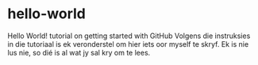 # hello-world
Hello World! tutorial on getting started with GitHub
Volgens die instruksies in die tutoriaal is ek veronderstel om hier iets oor myself te skryf. Ek is nie lus nie, so dié is al wat jy sal kry om te lees.
